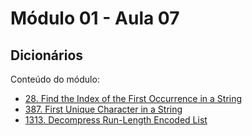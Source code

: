 # Módulo 01 - Aula 07
## Dicionários

Conteúdo do módulo:
- [28. Find the Index of the First Occurrence in a String](https://leetcode.com/problems/find-the-index-of-the-first-occurrence-in-a-string/solutions/6321777/two-pointers-are-cool-but-you-just-need-21j5q/)
- [387. First Unique Character in a String](https://leetcode.com/problems/first-unique-character-in-a-string/solutions/6321526/not-hard-by-fernamn-xtgo/)
- [1313. Decompress Run-Length Encoded List](https://leetcode.com/problems/decompress-run-length-encoded-list/solutions/6324157/its-pretty-straightforward-by-fernamn-wdh5/)